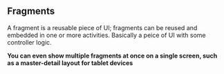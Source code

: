 
## Fragments

A fragment is a reusable piece of UI; fragments can be reused and embedded in one or more activities.
Basically a peice of UI with some controller logic.

**You can even show multiple fragments at once on a single screen, such as a master-detail layout for tablet devices**


